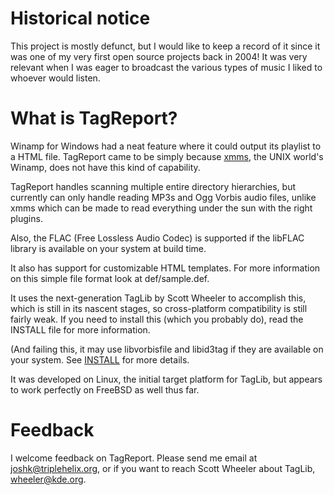 # Historical notice

This project is mostly defunct, but I would like to keep a record of it since it was one of my very first open source projects back in 2004!
It was very relevant when I was eager to broadcast the various types of music I liked to whoever would listen.

# What is TagReport?

Winamp for Windows had a neat feature where it could output its playlist to
a HTML file. TagReport came to be simply because [xmms](http://www.xmms.org/),
the UNIX world's Winamp, does not have this kind of capability.

TagReport handles scanning multiple entire directory hierarchies, but
currently can only handle reading MP3s and Ogg Vorbis audio files, unlike
xmms which can be made to read everything under the sun with the right plugins.

Also, the FLAC (Free Lossless Audio Codec) is supported if the libFLAC library
is available on your system at build time.

It also has support for customizable HTML templates. For more information
on this simple file format look at def/sample.def.

It uses the next-generation TagLib by Scott Wheeler to accomplish this, which
is still in its nascent stages, so cross-platform compatibility is still
fairly weak. If you need to install this (which you probably do), read the
INSTALL file for more information.

(And failing this, it may use libvorbisfile and libid3tag if they are
available on your system. See [INSTALL](INSTALL) for more details.

It was developed on Linux, the initial target platform for TagLib, but appears
to work perfectly on FreeBSD as well thus far.

# Feedback

I welcome feedback on TagReport. Please send me email at joshk@triplehelix.org,
or if you want to reach Scott Wheeler about TagLib, wheeler@kde.org.
